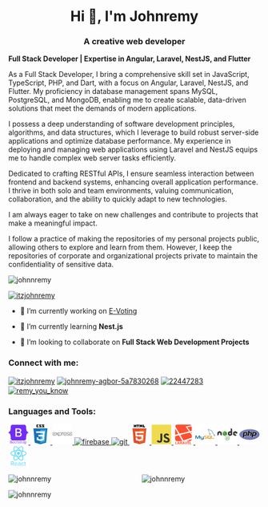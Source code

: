 <h1 align="center">Hi 👋, I'm Johnremy</h1>
<h3 align="center">A creative web developer</h3>

<p>
<b>Full Stack Developer | Expertise in Angular, Laravel, NestJS, and Flutter</b>

As a Full Stack Developer, I bring a comprehensive skill set in JavaScript, TypeScript, PHP, and Dart, with a focus on Angular, Laravel, NestJS, and Flutter. My proficiency in database management spans MySQL, PostgreSQL, and MongoDB, enabling me to create scalable, data-driven solutions that meet the demands of modern applications.

I possess a deep understanding of software development principles, algorithms, and data structures, which I leverage to build robust server-side applications and optimize database performance. My experience in deploying and managing web applications using Laravel and NestJS equips me to handle complex web server tasks efficiently.

Dedicated to crafting RESTful APIs, I ensure seamless interaction between frontend and backend systems, enhancing overall application performance. I thrive in both solo and team environments, valuing communication, collaboration, and the ability to quickly adapt to new technologies.

I am always eager to take on new challenges and contribute to projects that make a meaningful impact.
</p>

<!-- <p>
  I am an experienced developer with expertise in various technologies and frameworks. My skill set includes:
</p> -->

<ul>
<!--   <li><b>Angular:</b> I specialize in creating web applications using Angular.</li>
  <li><b>Laravel:</b> I have a strong command of the Laravel PHP framework for building robust backends.</li>
  <li><b>Vanilla JavaScript (vanillaJS):</b> I'm proficient in the fundamentals of JavaScript.</li>
  <li><b>Core PHP:</b> I have experience in PHP development, including core PHP.</li>
  <li><b>React:</b> I am familiar with the React library for building interactive user interfaces.</li>
  <li><b>Express:</b> I have experience with the Express.js framework for building Node.js applications.</li> -->
</ul>

<p>
  I follow a practice of making the repositories of my personal projects public, allowing others to explore and learn from them. However, I keep the repositories of corporate and organizational projects private to maintain the confidentiality of sensitive data.
</p>


<p align="left"> <img src="https://komarev.com/ghpvc/?username=johnnremy&label=Profile%20views&color=0e75b6&style=flat" alt="johnnremy" /> </p>

<p align="left"> <a href="https://twitter.com/itzjohnremy" target="blank"><img src="https://img.shields.io/twitter/follow/itzjohnremy?logo=twitter&style=for-the-badge" alt="itzjohnremy" /></a> </p>

- 🔭 I’m currently working on [E-Voting](https://github.com/johnnremy)

- 🌱 I’m currently learning **Nest.js**

- 👯 I’m looking to collaborate on **Full Stack Web Development Projects**

<h3 align="left">Connect with me:</h3>
<p align="left">
<a href="https://twitter.com/itzjohnremy" target="blank"><img align="center" src="https://raw.githubusercontent.com/rahuldkjain/github-profile-readme-generator/master/src/images/icons/Social/twitter.svg" alt="itzjohnremy" height="30" width="40" /></a>
<a href="https://linkedin.com/in/johnremy-agbor-5a7830268" target="blank"><img align="center" src="https://raw.githubusercontent.com/rahuldkjain/github-profile-readme-generator/master/src/images/icons/Social/linked-in-alt.svg" alt="johnremy-agbor-5a7830268" height="30" width="40" /></a>
<a href="https://stackoverflow.com/users/22447283" target="blank"><img align="center" src="https://raw.githubusercontent.com/rahuldkjain/github-profile-readme-generator/master/src/images/icons/Social/stack-overflow.svg" alt="22447283" height="30" width="40" /></a>
<a href="https://instagram.com/remy_you_know" target="blank"><img align="center" src="https://raw.githubusercontent.com/rahuldkjain/github-profile-readme-generator/master/src/images/icons/Social/instagram.svg" alt="remy_you_know" height="30" width="40" /></a>
</p>

<h3 align="left">Languages and Tools:</h3>
<p align="left"> <a href="https://getbootstrap.com" target="_blank" rel="noreferrer"> <img src="https://raw.githubusercontent.com/devicons/devicon/master/icons/bootstrap/bootstrap-plain-wordmark.svg" alt="bootstrap" width="40" height="40"/> </a> <a href="https://www.w3schools.com/css/" target="_blank" rel="noreferrer"> <img src="https://raw.githubusercontent.com/devicons/devicon/master/icons/css3/css3-original-wordmark.svg" alt="css3" width="40" height="40"/> </a> <a href="https://expressjs.com" target="_blank" rel="noreferrer"> <img src="https://raw.githubusercontent.com/devicons/devicon/master/icons/express/express-original-wordmark.svg" alt="express" width="40" height="40"/> </a> <a href="https://firebase.google.com/" target="_blank" rel="noreferrer"> <img src="https://www.vectorlogo.zone/logos/firebase/firebase-icon.svg" alt="firebase" width="40" height="40"/> </a> <a href="https://git-scm.com/" target="_blank" rel="noreferrer"> <img src="https://www.vectorlogo.zone/logos/git-scm/git-scm-icon.svg" alt="git" width="40" height="40"/> </a> <a href="https://www.w3.org/html/" target="_blank" rel="noreferrer"> <img src="https://raw.githubusercontent.com/devicons/devicon/master/icons/html5/html5-original-wordmark.svg" alt="html5" width="40" height="40"/> </a> <a href="https://developer.mozilla.org/en-US/docs/Web/JavaScript" target="_blank" rel="noreferrer"> <img src="https://raw.githubusercontent.com/devicons/devicon/master/icons/javascript/javascript-original.svg" alt="javascript" width="40" height="40"/> </a> <a href="https://laravel.com/" target="_blank" rel="noreferrer"> <img src="https://raw.githubusercontent.com/devicons/devicon/master/icons/laravel/laravel-plain-wordmark.svg" alt="laravel" width="40" height="40"/> </a> <a href="https://www.mysql.com/" target="_blank" rel="noreferrer"> <img src="https://raw.githubusercontent.com/devicons/devicon/master/icons/mysql/mysql-original-wordmark.svg" alt="mysql" width="40" height="40"/> </a> <a href="https://nodejs.org" target="_blank" rel="noreferrer"> <img src="https://raw.githubusercontent.com/devicons/devicon/master/icons/nodejs/nodejs-original-wordmark.svg" alt="nodejs" width="40" height="40"/> </a> <a href="https://www.php.net" target="_blank" rel="noreferrer"> <img src="https://raw.githubusercontent.com/devicons/devicon/master/icons/php/php-original.svg" alt="php" width="40" height="40"/> </a> <a href="https://reactjs.org/" target="_blank" rel="noreferrer"> <img src="https://raw.githubusercontent.com/devicons/devicon/master/icons/react/react-original-wordmark.svg" alt="react" width="40" height="40"/> </a> </p>

<p width="100%">
  <img width="47%" src="https://github-readme-stats.vercel.app/api?username=johnnremy&show_icons=true&locale=en" alt="johnnremy" />
  <img width="47%" align="right" src="https://github-readme-streak-stats.herokuapp.com/?user=johnnremy&amp;" alt="johnnremy" />
</p>

<p><img align="left" src="https://github-readme-stats.vercel.app/api/top-langs?username=johnnremy&show_icons=true&locale=en&layout=compact" alt="johnnremy" /></p>

<!---
johnnremy/johnnremy is a ✨ special ✨ repository because its `README.md` (this file) appears on your GitHub profile.
You can click the Preview link to take a look at your changes.
--->
